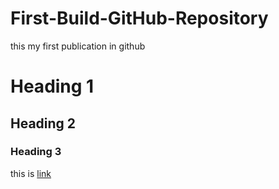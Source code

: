 # First-Build-GitHub-Repository
this my first publication in github

# Heading 1
## Heading 2
### Heading 3
this is [link](google.com)
